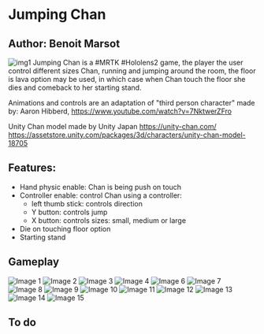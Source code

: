 # Jumping Chan
## Author: Benoit Marsot
![img1](https://raw.githubusercontent.com/benoitmarsot/JumpingChan/master/Img/jc12.jpg)
Jumping Chan is a #MRTK #Hololens2 game, the player the user control different sizes Chan, running and jumping around the room, the floor is lava option may be used, in which case when Chan touch the floor she dies and comeback to her starting stand. 

Animations and controls are an adaptation of "third person character" made by: Aaron Hibberd, 
https://www.youtube.com/watch?v=7NktwerZFro


Unity Chan model made by Unity Japan 
https://unity-chan.com/
https://assetstore.unity.com/packages/3d/characters/unity-chan-model-18705

## Features:

 - Hand physic enable: Chan is being push on touch 
 - Controller enable: control Chan using a controller:
	- left thumb stick: controls direction
	- Y button: controls jump
	- X button: controls sizes: small, medium or large
 - Die on touching floor option
 - Starting stand

## Gameplay

![Image 1](https://raw.githubusercontent.com/benoitmarsot/JumpingChan/master/Img/jc1.jpg)
![Image 2](https://raw.githubusercontent.com/benoitmarsot/JumpingChan/master/Img/jc2.jpg)
![Image 3](https://raw.githubusercontent.com/benoitmarsot/JumpingChan/master/Img/jc3.jpg)
![Image 4](https://raw.githubusercontent.com/benoitmarsot/JumpingChan/master/Img/jc4.jpg)
![Image 6](https://raw.githubusercontent.com/benoitmarsot/JumpingChan/master/Img/jc6.jpg)
![Image 7](https://raw.githubusercontent.com/benoitmarsot/JumpingChan/master/Img/jc7.jpg)
![Image 8](https://raw.githubusercontent.com/benoitmarsot/JumpingChan/master/Img/jc8.jpg)
![Image 9](https://raw.githubusercontent.com/benoitmarsot/JumpingChan/master/Img/jc9.jpg)
![Image 10](https://raw.githubusercontent.com/benoitmarsot/JumpingChan/master/Img/jc10.jpg)
![Image 11](https://raw.githubusercontent.com/benoitmarsot/JumpingChan/master/Img/jc11.jpg)
![Image 12](https://raw.githubusercontent.com/benoitmarsot/JumpingChan/master/Img/jc13.jpg)
![Image 13](https://raw.githubusercontent.com/benoitmarsot/JumpingChan/master/Img/jc14.jpg)
![Image 14](https://raw.githubusercontent.com/benoitmarsot/JumpingChan/master/Img/jc15.jpg)
![Image 15](https://raw.githubusercontent.com/benoitmarsot/JumpingChan/master/Img/jc16.jpg)

## To do
